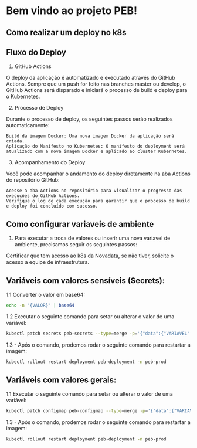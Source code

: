 # Bem vindo ao projeto PEB!

## Como realizar um deploy no k8s

##  Fluxo do Deploy

1. GitHub Actions

O deploy da aplicação é automatizado e executado através do GitHub Actions. Sempre que um push for feito nas branches master ou develop, o GitHub Actions será disparado e iniciará o processo de build e deploy para o Kubernetes.

2. Processo de Deploy

Durante o processo de deploy, os seguintes passos serão realizados automaticamente:

    Build da imagem Docker: Uma nova imagem Docker da aplicação será criada.
    Aplicação do Manifesto no Kubernetes: O manifesto do deployment será atualizado com a nova imagem Docker e aplicado ao cluster Kubernetes.

3. Acompanhamento do Deploy

Você pode acompanhar o andamento do deploy diretamente na aba Actions do repositório GitHub:

    Acesse a aba Actions no repositório para visualizar o progresso das execuções do GitHub Actions.
    Verifique o log de cada execução para garantir que o processo de build e deploy foi concluído com sucesso.

## Como configurar variaveis de ambiente

1. Para executar a troca de valores ou inserir uma nova variavel de ambiente, precisamos seguir os seguintes passos:

Certificar que tem acesso ao k8s da Novadata, se não tiver, solicite o acesso a equipe de infraestrutura.

## Variáveis com valores sensíveis (Secrets):

1.1 Converter o valor em base64:
```bash
echo -n "{VALOR}" | base64
```
1.2 Executar o seguinte comando para setar ou alterar o valor de uma variável:
```bash
kubectl patch secrets peb-secrets --type=merge -p='{"data":{"VARIAVEL":"VALOR-BASE64"}}'
```
1.3 - Após o comando, prodemos rodar o seguinte comando para restartar a imagem:
```bash
kubectl rollout restart deployment peb-deployment -n peb-prod
```

## Variáveis com valores gerais:

1.1 Executar o seguinte comando para setar ou alterar o valor de uma variável:
```bash
kubectl patch configmap peb-configmap --type=merge -p='{"data":{"VARIAVEL":"VALOR"}}'
```
1.3 - Após o comando, prodemos rodar o seguinte comando para restartar a imagem:
```bash
kubectl rollout restart deployment peb-deployment -n peb-prod
```
